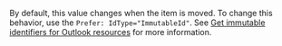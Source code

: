 <!-- markdownlint-disable MD041 -->
By default, this value changes when the item is moved. To change this behavior, use the `Prefer: IdType="ImmutableId"`. See [Get immutable identifiers for Outlook resources](../../concepts/outlook-immutable-id.md) for more information.